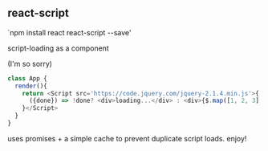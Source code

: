 react-script
---

`npm install react react-script --save'

script-loading as a component

(I'm so sorry)

```js
class App {
  render(){
    return <Script src='https://code.jquery.com/jquery-2.1.4.min.js'>{
      ({done}) => !done? <div>loading...</div> : <div>{$.map([1, 2, 3], i => <div>{i*5}</div>)}</div>
    }</Script>
  }
}
```

uses promises + a simple cache to prevent duplicate script loads. enjoy!